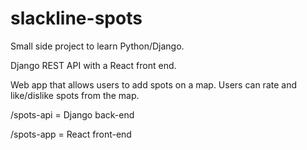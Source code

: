 # slackline-spots

Small side project to learn Python/Django. 

Django REST API with a React front end.


Web app that allows users to add spots on a map. Users can rate and like/dislike spots from the map.


/spots-api = Django back-end

/spots-app = React front-end
